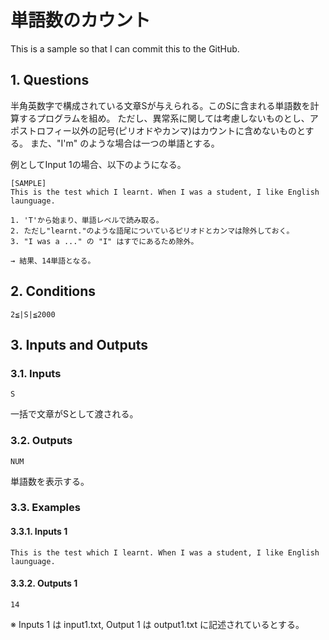 # 単語数のカウント

This is a sample so that I can commit this to the GitHub.

## 1. Questions

半角英数字で構成されている文章Sが与えられる。このSに含まれる単語数を計算するプログラムを組め。
ただし、異常系に関しては考慮しないものとし、アポストロフィー以外の記号(ピリオドやカンマ)はカウントに含めないものとする。
また、"I'm" のような場合は一つの単語とする。

例としてInput 1の場合、以下のようになる。

```
[SAMPLE]
This is the test which I learnt. When I was a student, I like English launguage.
```

```
1. 'T'から始まり、単語レベルで読み取る。
2. ただし"learnt."のような語尾についているピリオドとカンマは除外しておく。
3. "I was a ..." の "I" はすでにあるため除外。

→ 結果、14単語となる。
```

## 2. Conditions

```
2≦|S|≦2000
```

## 3. Inputs and Outputs

### 3.1. Inputs

```
S
```

一括で文章がSとして渡される。

### 3.2. Outputs

```
NUM
```

単語数を表示する。

### 3.3. Examples

#### 3.3.1. Inputs 1

```
This is the test which I learnt. When I was a student, I like English launguage.
```
#### 3.3.2. Outputs 1

```
14
```

※ Inputs 1 は input1.txt, Output 1 は output1.txt に記述されているとする。
